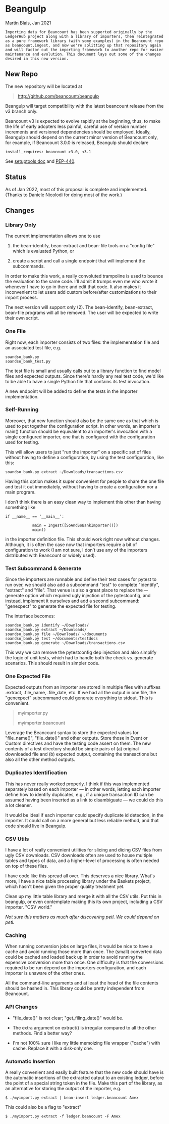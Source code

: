 # Beangulp<a id="title"></a>

[<u>Martin Blais</u>](mailto:blais@furius.ca), Jan 2021

    Importing data for Beancount has been supported originally by the LedgerHub project along with a library of importers, then reintegrated as a pure framework library (with some examples) in the Beancount repo as beancount.ingest, and now we're splitting up that repository again and will factor out the importing framework to another repo for easier maintenance and evolution. This document lays out some of the changes desired in this new version.

## New Repo<a id="new-repo"></a>

The new repository will be located at

> [<u>http://github.com/beancount/beangulp</u>](http://github.com/beancount/beangulp)

Beangulp will target compatibility with the latest beancount release from the v3 branch only.

Beancount v3 is expected to evolve rapidly at the beginning, thus, to make the life of early adopters less painful, careful use of version number increments and versioned dependencies should be employed. Ideally, Beangulp should depend on the current minor version of Beancount only, for example, if Beancount 3.0.0 is released, Beangulp should declare

    install_requires: beancount >3.0, <3.1

See [<u>setuptools doc</u>](https://setuptools.readthedocs.io/en/latest/userguide/dependency_management.html#declaring-required-dependency) and [<u>PEP-440</u>](https://www.python.org/dev/peps/pep-0440/#version-specifiers).

## Status<a id="status"></a>

As of Jan 2022, most of this proposal is complete and implemented. (Thanks to Daniele Nicolodi for doing most of the work.)

## Changes<a id="changes"></a>

### Library Only<a id="library-only"></a>

The current implementation allows one to use

1.  the bean-identify, bean-extract and bean-file tools on a "config file" which is evaluated Python, or

2.  create a script and call a single endpoint that will implement the subcommands.

In order to make this work, a really convoluted trampoline is used to bounce the evaluation to the same code. I'll admit it trumps even me who wrote it whenever I have to go in there and edit that code. It also makes it inconvenient to let users add custom before/after customizations to their import process.

The next version will support only (2). The bean-identify, bean-extract, bean-file programs will all be removed. The user will be expected to write their own script.

### One File<a id="one-file"></a>

Right now, each importer consists of two files: the implementation file and an associated test file, e.g.

    soandso_bank.py
    soandso_bank_test.py

The test file is small and usually calls out to a library function to find model files and expected outputs. Since there's hardly any real test code, we'd like to be able to have a single Python file that contains its test invocation.

A new endpoint will be added to define the tests in the importer implementation.

### Self-Running<a id="self-running"></a>

Moreover, that new function should also be the same one as that which is used to put together the configuration script. In other words, an importer's main() function should be equivalent to an importer's invocation with a single configured importer, one that is configured with the configuration used for testing.

This will allow users to just "run the importer" on a specific set of files without having to define a configuration, by using the test configuration, like this:

    soandso_bank.py extract ~/Downloads/transactions.csv

Having this option makes it super convenient for people to share the one file and test it out immediately, without having to create a configuration nor a main program.

I don’t think there is an easy clean way to implement this other than having something like

`if __name__ == ‘__main__’:`

        	    main = Ingest([SoAndSoBankImporter()])
        	    main()

in the importer definition file. This should work right now without changes. Although, it is often the case now that importers require a bit of configuration to work (I am not sure, I don’t use any of the importers distributed with Beancount or widely used).

### **Test** S**ubcommand & Generate**<a id="test-subcommand-generate"></a>

Since the importers are runnable and define their test cases for pytest to run over, we should also add a subcommand "test" to complete "identify", "extract" and "file". That venue is also a great place to replace the --generate option which required ugly injection of the pytestconfig, and instead, implement it ourselves and add a second subcommand: "genexpect" to generate the expected file for testing.

The interface becomes:

    soandso_bank.py identify ~/Downloads/
    soandso_bank.py extract ~/Downloads/
    soandso_bank.py file ~/Downloads/ ~/documents
    soandso_bank.py test ~/documents/testdocs
    soandso_bank.py generate ~/Downloads/transactions.csv

This way we can remove the pytestconfig dep injection and also simplify the logic of unit tests, which had to handle both the check vs. generate scenarios. This should result in simpler code.

### One Expected File<a id="one-expected-file"></a>

Expected outputs from an importer are stored in multiple files with suffixes .extract, .file\_name, .file\_date, etc. If we had all the output in one file, the "genexpect" subcommand could generate everything to stdout. This is convenient.

> myimporter.py
>
> myimporter.beancount

Leverage the Beancount syntax to store the expected values for "file\_name()", "file\_date()" and other outputs. Store those in Event or Custom directives and have the testing code assert on them. The new contents of a test directory should be simple pairs of (a) original downloaded file and (b) expected output, containing the transactions but also all the other method outputs.

### Duplicates Identification<a id="duplicates-identification"></a>

This has never really worked properly. I think if this was implemented separately based on each importer — in other words, letting each importer define how to identify duplicates, e.g., if a unique transaction ID can be assumed having been inserted as a link to disambiguate — we could do this a lot cleaner.

It would be ideal if each importer could specify duplicate id detection, in the importer. It could call on a more general but less reliable method, and that code should live in Beangulp.

### CSV Utils<a id="csv-utils"></a>

I have a lot of really convenient utilities for slicing and dicing CSV files from ugly CSV downloads. CSV downloads often are used to house multiple tables and types of data, and a higher-level of processing is often needed on top of these files.

I have code like this spread all over. This deserves a nice library. What's more, I have a nice table processing library under the Baskets project, which hasn't been given the proper quality treatment yet.

Clean up my little table library and merge it with all the CSV utils. Put this in beangulp, or even contemplate making this its own project, including a CSV importer. "CSV world."

*Not sure this matters as much after discovering petl. We could depend on petl.*

### Caching<a id="caching"></a>

When running conversion jobs on large files, it would be nice to have a cache and avoid running those more than once. The (small) converted data could be cached and loaded back up in order to avoid running the expensive conversion more than once. One difficulty is that the conversions required to be run depend on the importers configuration, and each importer is unaware of the other ones.

All the command-line arguments and at least the head of the file contents should be hashed in. This library could be pretty independent from Beancount.

### API Changes<a id="api-changes"></a>

-   "file\_date()" is not clear; "get\_filing\_date()" would be.

-   The extra argument on extract() is irregular compared to all the other methods. Find a better way?

-   I'm not 100% sure I like my little memoizing file wrapper ("cache") with cache. Replace it with a disk-only one.

### Automatic Insertion<a id="automatic-insertion"></a>

A really convenient and easily built feature that the new code should have is the automatic insertions of the extracted output to an existing ledger, before the point of a special string token in the file. Make this part of the library, as an alternative for storing the output of the importer, e.g.

`$ ./myimport.py extract | bean-insert ledger.beancount Amex`

This could also be a flag to "extract"

`$ ./myimport.py extract -f ledger.beancount -F Amex`
